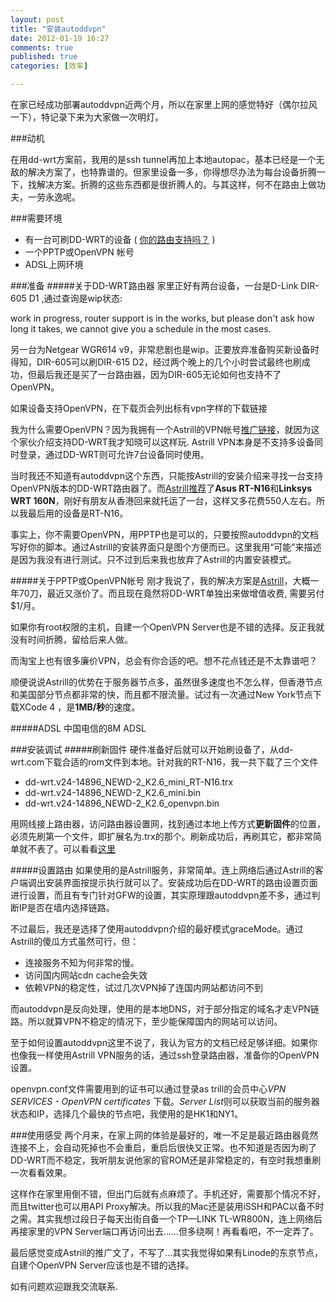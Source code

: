 ```yaml
---
layout: post
title: "安装autoddvpn"
date: 2012-01-19 16:27
comments: true
published: true
categories: [效率]

---
```


在家已经成功部署autoddvpn近两个月，所以在家里上网的感觉特好（偶尔拉风一下），特记录下来为大家做一次明灯。

###动机

在用dd-wrt方案前，我用的是ssh tunnel再加上本地autopac，基本已经是一个无敌的解决方案了，也特靠谱的。但家里设备一多，你得想尽办法为每台设备折腾一下，找解决方案。折腾的这些东西都是很折腾人的。与其这样，何不在路由上做功夫，一劳永逸呢。

###需要环境
* 有一台可刷DD-WRT的设备 ( [你的路由支持吗？](http://dd-wrt.com/site/support/router-database) )
* 一个PPTP或OpenVPN 帐号
* ADSL上网环境

###准备
#####关于DD-WRT路由器
家里正好有两台设备，一台是D-Link DIR-605 D1 ,通过查询是wip状态:

work in progress, router support is in the works, but please don't ask how long it takes, we cannot give you a schedule in the most cases.

另一台为Netgear WGR614 v9，非常悲剧也是wip。正要放弃准备购买新设备时得知，DIR-605可以刷DIR-615 D2，经过两个晚上的几个小时尝试最终也刷成功，但最后我还是买了一台路由器，因为DIR-605无论如何也支持不了OpenVPN。

如果设备支持OpenVPN，在下载页会列出标有vpn字样的下载链接

我为什么需要OpenVPN？因为我拥有一个Astrill的VPN帐号[推广链接][1]，就因为这个家伙介绍支持DD-WRT我才知晓可以这样玩. Astrill VPN本身是不支持多设备同时登录，通过DD-WRT则可允许7台设备同时使用。

当时我还不知道有autoddvpn这个东西，只能按Astrill的安装介绍来寻找一台支持OpenVPN版本的DD-WRT路由器了。而[Astrill推荐](https://www.astrill.com/knowledge-base/52/What-Router-for-OpenVPN.html)了**Asus RT-N16**和**Linksys WRT 160N**，刚好有朋友从香港回来就托运了一台，这样又多花费550人左右。所以我最后用的设备是RT-N16。

事实上，你不需要OpenVPN，用PPTP也是可以的，只要按照autoddvpn的文档写好你的脚本。通过Astrill的安装界面只是图个方便而已。这里我用“可能”来描述是因为我没有进行测试。只不过到后来我也放弃了Astrill的内置安装模式。

#####关于PPTP或OpenVPN帐号
刚才我说了，我的解决方案是[Astrill][1]，大概一年70刀，最近又涨价了。而且现在竟然将DD-WRT单独出来做增值收费, 需要另付 $1/月。

如果你有root权限的主机，自建一个OpenVPN Server也是不错的选择。反正我就没有时间折腾，留给后来人做。

而淘宝上也有很多廉价VPN，总会有你合适的吧。想不花点钱还是不太靠谱吧？

顺便说说Astrill的优势在于服务器节点多，虽然很多速度也不怎么样，但香港节点和美国部分节点都非常的快，而且都不限流量。试过有一次通过New York节点下载XCode 4 ，是**1MB/秒**的速度。

#####ADSL
中国电信的8M ADSL

###安装调试
#####刷新固件
硬件准备好后就可以开始刷设备了，从dd-wrt.com下载合适的rom文件到本地。针对我的RT-N16，我一共下载了三个文件

* dd-wrt.v24-14896_NEWD-2_K2.6_mini_RT-N16.trx
* dd-wrt.v24-14896_NEWD-2_K2.6_mini.bin
* dd-wrt.v24-14896_NEWD-2_K2.6_openvpn.bin

用网线接上路由器，访问路由器设置网，找到通过本地上传方式**更新固件**的位置，必须先刷第一个文件，即扩展名为.trx的那个。刷新成功后，再刷其它，都非常简单就不表了。可以看看[这里](http://www.dd-wrt.com/wiki/index.php/Asus_RT-N16)

#####设置路由
如果使用的是Astrill服务，非常简单。连上网络后通过Astrill的客户端调出安装界面按提示执行就可以了。安装成功后在DD-WRT的路由设置页面进行设置，而且有专门针对GFW的设置，其实原理跟autoddvpn差不多，通过判断IP是否在墙内选择链路。

不过最后，我还是选择了使用autoddvpn介绍的最好模式graceMode。通过Astrill的傻瓜方式虽然可行，但：

* 连接服务不知为何非常的慢。
* 访问国内网站cdn cache会失效
* 依赖VPN的稳定性，试过几次VPN掉了连国内网站都访问不到

而autoddvpn是反向处理，使用的是本地DNS，对于部分指定的域名才走VPN链路。所以就算VPN不稳定的情况下，至少能保障国内的网站可以访问。

至于如何设置autoddvpn这里不说了，我认为官方的文档已经足够详细。如果你也像我一样使用Astrill VPN服务的话，通过ssh登录路由器，准备你的OpenVPN设置。

openvpn.conf文件需要用到的证书可以通过登录as trill的会员中心*VPN SERVICES -  OpenVPN certificates* 下载。*Server List*则可以获取当前的服务器状态和IP，选择几个最快的节点吧，我使用的是HK1和NY1。

###使用感受
两个月来，在家上网的体验是最好的，唯一不足是最近路由器竟然连接不上，会自动死掉也不会重启，重启后很快又正常。也不知道是否因为刷了DD-WRT而不稳定，我听朋友说他家的官ROM还是非常稳定的，有空时我想重刷一次看看效果。

这样作在家里用倒不错，但出门后就有点麻烦了。手机还好，需要那个情况不好，而且twitter也可以用API Proxy解决。所以我的Mac还是装用iSSH和PAC以备不时之需。其实我想过段日子每天出街自备一个TP—LINK TL-WR800N，连上网络后再接家里的VPN Server端口再访问出去……但多绕啊！再看看吧，不一定弄了。

最后感觉变成Astrill的推广文了，不写了…其实我觉得如果有Linode的东京节点，自建个OpenVPN Server应该也是不错的选择。

如有问题欢迎跟我交流联系.


[1]: http://xcarshop.com "Astrill推广链接"